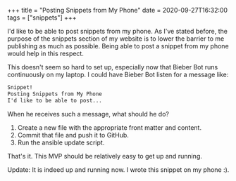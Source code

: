 +++
title = "Posting Snippets from My Phone"
date = 2020-09-27T16:32:00
tags = ["snippets"]
+++

I'd like to be able to post snippets from my phone.
As I've stated before, the purpose of the snippets section of my website is to lower the barrier to me publishing as much as possible.
Being able to post a snippet from my phone would help in this respect.

This doesn't seem so hard to set up, especially now that Bieber Bot runs continuously on my laptop.
I could have Bieber Bot listen for a message like:

```md
Snippet!
Posting Snippets from My Phone
I'd like to be able to post...
```

When he receives such a message, what should he do?

1) Create a new file with the appropriate front matter and content.
2) Commit that file and push it to GitHub.
3) Run the ansible update script.

That's it. This MVP should be relatively easy to get up and running.

Update: It is indeed up and running now. I wrote this snippet on my phone :).
